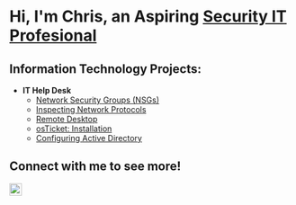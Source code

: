 <h1>Hi, I'm Chris, an Aspiring <a href="https://www.linkedin.com/in/christopher-bittinger-20305a338"> Security IT Profesional</a></h1>

<h2>Information Technology Projects:</h2>

- <b>IT Help Desk</b>
  - [Network Security Groups (NSGs)](https://github.com/ChrisBittinger/Network-Security-Groups)
  - [Inspecting Network Protocols](https://github.com/ChrisBittinger/Inspecting-Network-Protocols)
  - [Remote Desktop](https://github.com/ChrisBittinger/Remote-Desktop)
  - [osTicket: Installation](https://github.com/ChrisBittinger/osTicket-Installation)
  - [Configuring Active Directory](https://github.com/ChrisBittinger/Configuring-Active-Directory)
  

<h2>Connect with me to see more!</h2>

[<img align="left" alt="christopherbittinger | LinkedIn" width="22px" src="https://cdn.jsdelivr.net/npm/simple-icons@v3/icons/linkedin.svg"/>][linkedin]
   
[linkedin]: https://linkedin.com/in/christopher-bittinger-20305a338

<!--
**ChrisBittinger/ChrisBittinger** is a ✨ _special_ ✨ repository because its `README.md` (this file) appears on your GitHub profile.

Here are some ideas to get you started:

- 🔭 I’m currently working on ...
- 🌱 I’m currently learning ...
- 👯 I’m looking to collaborate on ...
- 🤔 I’m looking for help with ...
- 💬 Ask me about ...
- 📫 How to reach me: ...
- 😄 Pronouns: ...
- ⚡ Fun fact: ...
-->

